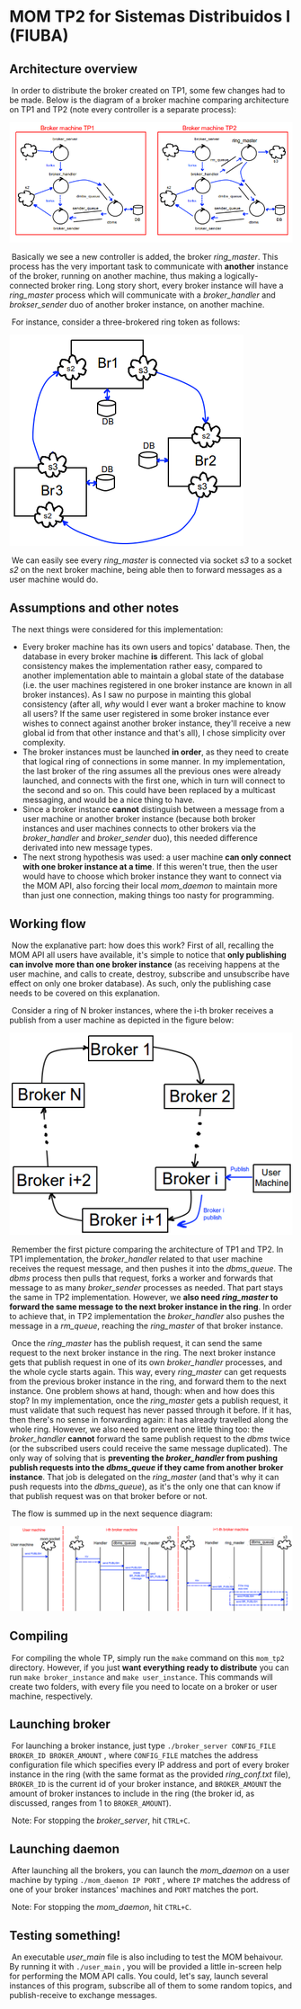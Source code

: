 # MOM TP2 for Sistemas Distribuidos I (FIUBA)

## Architecture overview

​	In order to distribute the broker created on TP1, some few changes had to be made. Below is the diagram of a broker machine comparing architecture on TP1 and TP2 (note every controller is a separate process):

![](architecture.png)

​	Basically we see a new controller is added, the broker _ring_master_. This process has the very important task to communicate with **another** instance of the broker, running on another machine, thus making a logically-connected broker ring. Long story short, every broker instance will have a _ring_master_ process which will communicate with a _broker_handler_ and _brokser_sender_ duo of another broker instance, on another machine.

​	For instance, consider a three-brokered ring token as follows:

![](ring3.png)

​	We can easily see every _ring_master_ is connected via socket _s3_ to a socket _s2_ on the next broker machine, being able then to forward messages as a user machine would do.

## Assumptions and other notes

​	The next things were considered for this implementation:

- Every broker machine has its own users and topics' database. Then, the database in every broker machine **is** different. This lack of global consistency makes the implementation rather easy, compared to another implementation able to maintain a global state of the database (i.e. the user machines registered in one broker instance are known in all broker instances). As I saw no purpose in mainting this global consistency (after all, _why_ would I ever want a broker machine to know all users? If the same user registered in some broker instance ever wishes to connect against another broker instance, they'll receive a new global id from that other instance and that's all), I chose simplicity over complexity.
- The broker instances must be launched **in order**, as they need to create that logical ring of connections in some manner. In my implementation, the last broker of the ring assumes all the previous ones were already launched, and connects with the first one, which in turn will connect to the second and so on. This could have been replaced by a multicast messaging, and would be a nice thing to have.
- Since a broker instance **cannot** distinguish between a message from a user machine or another broker instance (because both broker instances and user machines connects to other brokers via the _broker_handler_ and _broker_sender_ duo), this needed difference derivated into new message types.
- The next strong hypothesis was used: a user machine **can only connect with one broker instance at a time**. If this weren't true, then the user would have to choose which broker instance they want to connect via the MOM API, also forcing their local _mom_daemon_ to maintain more than just one connection, making things too nasty for programming. 

## Working flow

​	Now the explanative part: how does this work? First of all, recalling the MOM API all users have available, it's simple to notice that **only publishing can involve more than one broker instance** (as receiving happens at the user machine, and calls to create, destroy, subscribe and unsubscribe have effect on only one broker database). As such, only the publishing case needs to be covered on this explanation.

​	Consider a ring of N broker instances, where the i-th broker receives a publish from a user machine as depicted in the figure below:

![](ringN.png)

​	Remember the first picture comparing the architecture of TP1 and TP2. In TP1 implementation, the _broker_handler_ related to that user machine receives the request message, and then pushes it into the _dbms_queue_. The _dbms_ process then pulls that request, forks a worker and forwards that message to as many _broker_sender_ processes as needed. That part stays the same in TP2 implementation. However, we **also need _ring_master_ to forward the same message to the next broker instance in the ring**. In order to achieve that, in TP2 implementation the _broker_handler_ also pushes the message in a _rm_queue_, reaching the _ring_master_ of that broker instance. 

​	Once the _ring_master_ has the publish request, it can send the same request to the next broker instance in the ring. The next broker instance gets that publish request in one of its own _broker_handler_ processes, and the whole cycle starts again. This way, every _ring_master_ can get requests from the previous broker instance in the ring, and forward them to the next instance. One problem shows at hand, though: when and how does this stop? In my implementation, once the _ring_master_ gets a publish request, it must validate that such request has never passed through it before. If it has, then there's no sense in forwarding again: it has already travelled along the whole ring. However, we also need to prevent one little thing too: the _broker_handler_ **cannot** forward the same publish request to the _dbms_ twice (or the subscribed users could receive the same message duplicated). The only way of solving that is **preventing the _broker_handler_ from pushing publish requests into the _dbms_queue_ if they came from another broker instance**. That job is delegated on the _ring_master_ (and that's why it can push requests into the _dbms_queue_), as it's the only one that can know if that publish request was on that broker before or not.

​	The flow is summed up in the next sequence diagram:

![](sequence.png)

## Compiling

​	For compiling the whole TP, simply run the `make` command on this `mom_tp2` directory. However, if you just **want everything ready to distribute** you can run `make broker_instance` and `make user_instance`. This commands will create two folders, with every file you need to locate on a broker or user machine, respectively.

## Launching broker

​	For launching a broker instance, just type `./broker_server CONFIG_FILE BROKER_ID BROKER_AMOUNT` , where `CONFIG_FILE` matches the address configuration file which specifies every IP address and port of every broker instance in the ring (with the same format as the provided _ring_conf.txt_ file),   `BROKER_ID` is the current id of your broker instance, and `BROKER_AMOUNT` the amount of broker instances to include in the ring (the broker id, as discussed, ranges from 1 to `BROKER_AMOUNT`).

​	Note: For stopping the _broker_server_, hit `CTRL+C`.

## Launching daemon

​	After launching all the brokers, you can launch the _mom_daemon_ on a user machine by typing `./mom_daemon IP PORT` , where `IP` matches the address of one of your broker instances' machines and `PORT` matches the port. 

​	Note: For stopping the _mom_daemon_, hit `CTRL+C`.

## Testing something!

​	An executable _user_main_ file is also including to test the MOM behaivour. By running it with `./user_main` , you will be provided a little in-screen help for performing the MOM API calls. You could, let's say, launch several instances of this program, subscribe all of them to some random topics, and publish-receive to exchange messages.
